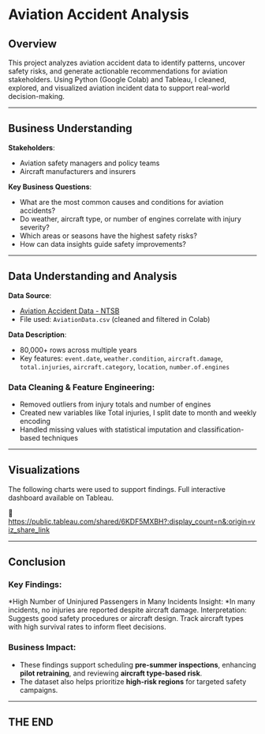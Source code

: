 #  Aviation Accident Analysis

##  Overview

This project analyzes aviation accident data to identify patterns, uncover safety risks, and generate actionable recommendations for aviation stakeholders. 
Using Python (Google Colab) and Tableau, I cleaned, explored, and visualized aviation incident data to support real-world decision-making.

---

##  Business Understanding

**Stakeholders**:
- Aviation safety managers and policy teams
- Aircraft manufacturers and insurers

**Key Business Questions**:
- What are the most common causes and conditions for aviation accidents?
- Do weather, aircraft type, or number of engines correlate with injury severity?
- Which areas or seasons have the highest safety risks?
- How can data insights guide safety improvements?

---

## Data Understanding and Analysis

**Data Source**:
- [Aviation Accident Data - NTSB](https://www.kaggle.com/datasets/khsamaha/aviation-accident-database-synopses)  
- File used: `AviationData.csv` (cleaned and filtered in Colab)

**Data Description**:
- 80,000+ rows across multiple years
- Key features: `event.date`, `weather.condition`, `aircraft.damage`, `total.injuries`, `aircraft.category`, `location`, `number.of.engines`

### Data Cleaning & Feature Engineering:
- Removed outliers from injury totals and number of engines
- Created new variables like Total injuries, I split date to month and weekly encoding
- Handled missing values with statistical imputation and classification-based techniques

---

## Visualizations

The following charts were used to support findings. Full interactive dashboard available on Tableau.

🔗 https://public.tableau.com/shared/6KDF5MXBH?:display_count=n&:origin=viz_share_link

---

## Conclusion

### Key Findings:

*High Number of Uninjured Passengers in Many Incidents
Insight:
*In many incidents, no injuries are reported despite aircraft damage.
Interpretation:
Suggests good safety procedures or aircraft design.
Track aircraft types with high survival rates to inform fleet decisions.

###  Business Impact:

- These findings support scheduling **pre-summer inspections**, enhancing **pilot retraining**, and reviewing **aircraft type-based risk**.
- The dataset also helps prioritize **high-risk regions** for targeted safety campaigns.

---

## THE END

